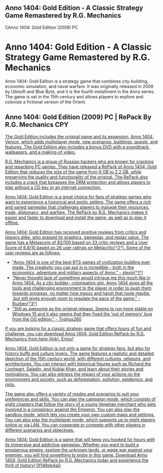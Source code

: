 ## Anno 1404: Gold Edition - A Classic Strategy Game Remastered by R.G. Mechanics

 
![Anno 1404: Gold Edition (2009) PC 
<h1>Anno 1404: Gold Edition - A Classic Strategy Game Remastered by R.G. Mechanics</h1>
<p>Anno 1404: Gold Edition is a strategy game that combines city-building, economic simulation, and naval warfare. It was originally released in 2009 by Ubisoft and Blue Byte, and it is the fourth installment in the Anno series. The game is set in the 15th century and allows players to explore and colonize a fictional version of the Orient.</p>
<h2>Anno 1404: Gold Edition (2009) PC | RePack By R.G. Mechanics CPY</h2>
<p><a href=](https://encrypted-tbn2.gstatic.com/images?q=tbn:ANd9GcSSA_14qyP5Vt2Ud5me3D87bizSY34mqBpjpxm26w65Vf3tW8Jw1R7EXqo)**Download File**
 
The Gold Edition includes the original game and its expansion, Anno 1404: Venice, which adds multiplayer mode, new scenarios, buildings, quests, and features. The Gold Edition also includes a bonus DVD with a soundtrack, wallpapers, and a making-of video.
 
R.G. Mechanics is a group of Russian hackers who are known for cracking and repacking PC games. They have released a RePack of Anno 1404: Gold Edition that reduces the size of the game from 6 GB to 2.2 GB, while preserving the quality and functionality of the original. The RePack also includes a crack that bypasses the DRM protection and allows players to play without a CD key or an internet connection.
 
Anno 1404: Gold Edition is a great choice for fans of strategy games who want to experience a historical and exotic setting. The game offers a rich and varied gameplay that challenges players to manage their resources, trade, diplomacy, and warfare. The RePack by R.G. Mechanics makes it easier and faster to download and install the game, as well as to play it offline.
  
Anno 1404: Gold Edition has received positive reviews from critics and players alike, who praised its graphics, gameplay, and replay value. The game has a Metascore of 82/100 based on 33 critic reviews and a User Score of 6.8/10 based on 26 user ratings on Metacritic[^2^]. Some of the user reviews are as follows:
 
- "Anno 1404 is one of the best RTS games of civilization building ever made. The creativity you can put in is incredible - both in the economics, adventure and military aspects of Anno." - slevin[^1^]
- "Never thought lack of something would intrigue me this much like in Anno 1404. As a city builder- colonisation sim, Anno 1404 gives all the tools and challenging environment to the player in order to push them towards progress, no matter how messy and harsh that route maybe. .but still gives enough room to regulate the pace of the game." - Buzbey[^3^]
- "Still as awesome as the original release. Seems to run more stable on Windows 10 and it also seems that they fixed the 'out of memory' bug from the OG edition." - Typhus260

If you are looking for a classic strategy game that offers hours of fun and challenge, you can download Anno 1404: Gold Edition RePack by R.G. Mechanics from here (link). Enjoy!
  
Anno 1404: Gold Edition is not only a game for strategy fans, but also for history buffs and culture lovers. The game features a realistic and detailed depiction of the 15th century world, with different cultures, religions, and architectures. You can interact with historical figures such as Richard the Lionheart, Saladin, and Kublai Khan, and learn about their stories and motivations. You can also witness the impact of your actions on the environment and society, such as deforestation, pollution, epidemics, and riots.
 
The game also offers a variety of modes and scenarios to suit your preferences and skills. You can play the campaign mode, which consists of eight chapters that follow the story of a young Venetian merchant who gets involved in a conspiracy against the Emperor. You can also play the sandbox mode, which lets you create your own custom maps and settings. You can also play the multiplayer mode, which supports up to eight players online or via LAN. You can cooperate or compete with other players in different scenarios and objectives.
 
Anno 1404: Gold Edition is a game that will keep you hooked for hours with its immersive and addictive gameplay. Whether you want to build a prosperous empire, explore the unknown lands, or wage war against your enemies, you will find something to enjoy in this game. Download Anno 1404: Gold Edition RePack by R.G. Mechanics today and experience the thrill of history!
 0f148eb4a0
